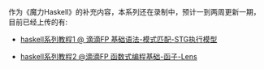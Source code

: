 作为《魔力Haskell》的补充内容，本系列还在录制中，预计一到两周更新一期，目前已经上传的有:

- [haskell系列教程1 @ 滴滴FP 基础语法-模式匹配-STG执行模型](http://www.iqiyi.com/w_19ruf9y619.html)

- [haskell系列教程2 @滴滴FP 函数式编程基础-函子-Lens](http://www.iqiyi.com/w_19rufjzgn1.html)

